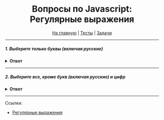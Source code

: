 <div align="center">

<h1>Вопросы по Javascript: Регулярные выражения</h1>

<a href="https://github.com/dollaween/javascript-questions">На главную</a> | <a href="https://github.com/dollaween/javascript-tests">Тесты</a> | <a href="https://github.com/dollaween/javascript-tests">Задачи</a>

</div>

---

##### 1. Выберите только буквы (включая русские)

<details><summary><b>Ответ</b></summary>
<p>

```javascript
/[A-z]+|[А-я]+/
```

</p>
</details>

---

##### 2. Выберите все, кроме букв (включая русские) и цифр

<details><summary><b>Ответ</b></summary>
<p>

```javascript
/[^\wа-яА-Я0-9+]/g
```

</p>
</details>

---

Ссылки:
* [Регулярные выражения](https://learn.javascript.ru/regular-expressions)
